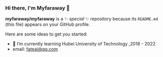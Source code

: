 ### Hi there, I'm Myfaraway 👋


**myfaraway/myfaraway** is a ✨ _special_ ✨ repository because its `README.md` (this file) appears on your GitHub profile.

Here are some ideas to get you started:


- 🌱 I’m currently learning Hubei University of Technology ,2018 - 2022
- email: fateai@qq.com


